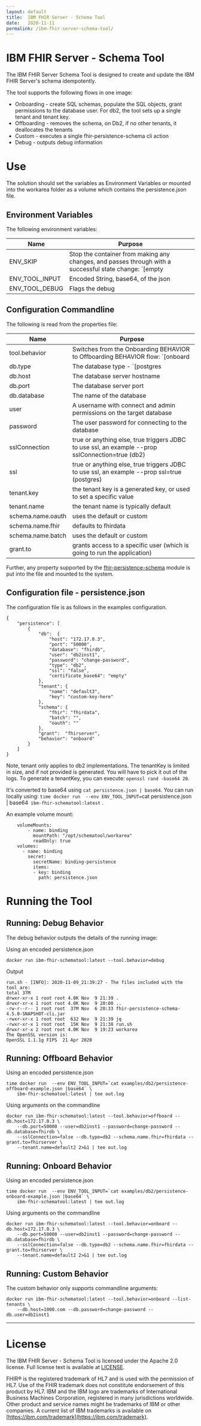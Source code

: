```yaml
---
layout: default
title:  IBM FHIR Server - Schema Tool
date:   2020-11-11
permalink: /ibm-fhir-server-schema-tool/
---
```


# IBM FHIR Server - Schema Tool

The IBM FHIR Server Schema Tool is designed to create and update the IBM FHIR Server's schema idempotently.

The tool supports the following flows in one image: 

* Onboarding - create SQL schemas, populate the SQL objects, grant permissions to the database user. For db2, the tool sets up a single tenant and tenant key. 
* Offboarding - removes the schema, on Db2, if no other tenants, it deallocates the tenants
* Custom - executes a single fhir-persistence-schema cli action
* Debug - outputs debug information

# **Use**

The solution should set the variables as Environment Variables or mounted into the workarea folder as a volume which contains the persistence.json file.

## **Environment Variables**
The following environment variables:

| Name           | Purpose  |
|----------------|----------|
| ENV_SKIP       | Stop the container from making any changes, and passes through with a successful state change: `[empty|true|false]`|
| ENV_TOOL_INPUT | Encoded String, base64, of the json|
| ENV_TOOL_DEBUG | Flags the debug |

## Configuration Commandline
The following is read from the properties file:

| Name       | Purpose  |
|------------|----------|
| tool.behavior | Switches from the Onboarding BEHAVIOR to Offboarding BEHAVIOR flow: `[onboard|offboard|debug|custom]`. |
| db.type | The database type - `[postgres|db2]` |
| db.host | The database server hostname|
| db.port | The database server port|
| db.database | The name of the database|
| user | A username with connect and admin permissions on the target database|
| password | The user password for connecting to the database|
| sslConnection | true or anything else, true triggers JDBC to use ssl, an example --prop sslConnection=true (db2) |
| ssl | true or anything else, true triggers JDBC to use ssl, an example --prop ssl=true (postgres) |
| tenant.key | the tenant key is a generated key, or used to set a specific value |
| tenant.name | the tenant name is typically default |
| schema.name.oauth | uses the default or custom |
| schema.name.fhir | defaults to fhirdata |
| schema.name.batch | uses the default or custom |
| grant.to | grants access to a specific user (which is going to run the application) |

Further, any property supported by the [fhir-persistence-schema](https://github.com/IBM/FHIR/blob/master/fhir-persistence-schema/README.md) module is put into the file and mounted to the system.

## Configuration file - persistence.json
The configuration file is as follows in the examples configuration.

```
{
    "persistence": [
        {
            "db":  {
                "host": "172.17.0.3",
                "port": "50000",
                "database": "fhirdb",
                "user": "db2inst1",
                "password": "change-password",
                "type": "db2",
                "ssl": "false",
                "certificate_base64": "empty"
            },
            "tenant": {
                "name": "default3",
                "key": "custom-key-here"
            },
            "schema": {
                "fhir": "fhirdata",
                "batch": "",
                "oauth": ""
            },
            "grant":  "fhirserver",
            "behavior": "onboard"
        }
    ]
}
```

Note, tenant only applies to db2 implementations. The tenantKey is limited in size, and if not provided is generated. You will have to pick it out of the logs. To generate a tenantKey, you can execute: `openssl rand -base64 20`.

It's converted to base64 using `cat persistence.json | base64`. You can run locally using: `time docker run  --env ENV_TOOL_INPUT=`cat persistence.json | base64` ibm-fhir-schematool:latest` .

An example volume mount: 

```
    volumeMounts:
        - name: binding
          mountPath: "/opt/schematool/workarea"
          readOnly: true
    volumes:
      - name: binding
        secret:
          secretName: binding-persistence
          items:
          - key: binding
            path: persistence.json
```

# Running the Tool

## Running: Debug Behavior

The debug behavior outputs the details of the running image:

Using an encoded persistence.json
``` shell
docker run ibm-fhir-schematool:latest --tool.behavior=debug
```

Output
```
run.sh - [INFO]: 2020-11-09_21:39:27 - The files included with the tool are:
total 37M
drwxr-xr-x 1 root root 4.0K Nov  9 21:39 .
drwxr-xr-x 1 root root 4.0K Nov  9 20:00 ..
-rw-r--r-- 1 root root  37M Nov  6 20:33 fhir-persistence-schema-4.5.0-SNAPSHOT-cli.jar
-rwxr-xr-x 1 root root  632 Nov  9 21:39 jq
-rwxr-xr-x 1 root root  15K Nov  9 21:38 run.sh
drwxr-xr-x 2 root root 4.0K Nov  9 19:23 workarea
The OpenSSL version is:
OpenSSL 1.1.1g FIPS  21 Apr 2020
```

## Running: Offboard Behavior

Using an encoded persistence.json
```
time docker run  --env ENV_TOOL_INPUT=`cat examples/db2/persistence-offboard-example.json |base64` \
    ibm-fhir-schematool:latest | tee out.log
```

Using arguments on the commandline

``` shell
docker run ibm-fhir-schematool:latest --tool.behavior=offboard --db.host=172.17.0.3 \
    --db.port=50000 --user=db2inst1 --password=change-password --db.database=fhirdb \
    --sslConnection=false --db.type=db2 --schema.name.fhir=fhirdata --grant.to=fhirserver \
    --tenant.name=default2 2>&1 | tee out.log
```

## Running: Onboard Behavior

Using an encoded persistence.json
```
time docker run  --env ENV_TOOL_INPUT=`cat examples/db2/persistence-onboard-example.json |base64` \
    ibm-fhir-schematool:latest | tee out.log
```

Using arguments on the commandline

``` shell
docker run ibm-fhir-schematool:latest --tool.behavior=onboard --db.host=172.17.0.3 \
    --db.port=50000 --user=db2inst1 --password=change-password --db.database=fhirdb \
    --sslConnection=false --db.type=db2 --schema.name.fhir=fhirdata --grant.to=fhirserver \
    --tenant.name=default2 2>&1 | tee out.log
```

## Running: Custom Behavior

The custom behavior only supports commandline arguments:

``` shell
docker run ibm-fhir-schematool:latest --tool.behavior=onboard --list-tenants \
    --db.host=1000.com --db.password=change-password --db.user=db2inst1
```

************
# **License**

The IBM FHIR Server - Schema Tool is licensed under the Apache 2.0 license. Full license text is available at [LICENSE](https://github.com/IBM/FHIR/blob/master/LICENSE).

FHIR® is the registered trademark of HL7 and is used with the permission of HL7. Use of the FHIR trademark does not constitute endorsement of this product by HL7.
IBM and the IBM logo are trademarks of International Business Machines Corporation, registered in many jurisdictions worldwide. Other product and service names might be trademarks of IBM or other companies. A current list of IBM trademarks is available on [https://ibm.com/trademark](https://ibm.com/trademark).
